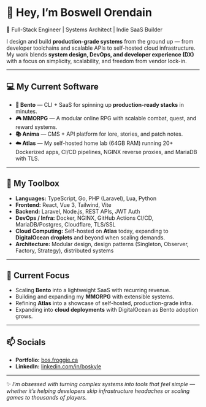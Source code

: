 # 👋 Hey, I’m Boswell Orendain  

🚀 Full-Stack Engineer | Systems Architect | Indie SaaS Builder  

I design and build **production-grade systems** from the ground up — from developer toolchains and scalable APIs to self-hosted cloud infrastructure. My work blends **system design, DevOps, and developer experience (DX)** with a focus on simplicity, scalability, and freedom from vendor lock-in.  

---

## 💻 My Current Software
- **🍱 Bento** — CLI + SaaS for spinning up **production-ready stacks** in minutes.  
- **🎮 MMORPG** — A modular online RPG with scalable combat, quest, and reward systems.  
- **📚 Anima** — CMS + API platform for lore, stories, and patch notes.  
- **☁️ Atlas** — My self-hosted home lab (64GB RAM) running 20+ Dockerized apps, CI/CD pipelines, NGINX reverse proxies, and MariaDB with TLS.  

---

## 🔧 My Toolbox
- **Languages:** TypeScript, Go, PHP (Laravel), Lua, Python  
- **Frontend:** React, Vue 3, Tailwind, Vite  
- **Backend:** Laravel, Node.js, REST APIs, JWT Auth  
- **DevOps / Infra:** Docker, NGINX, GitHub Actions CI/CD, MariaDB/Postgres, Cloudflare, TLS/SSL  
- **Cloud Computing:** Self-hosted on **Atlas** today, expanding to **DigitalOcean droplets** and beyond when scaling demands.  
- **Architecture:** Modular design, design patterns (Singleton, Observer, Factory, Strategy), distributed systems  

---

## 🌱 Current Focus
- Scaling **Bento** into a lightweight SaaS with recurring revenue.  
- Building and expanding my **MMORPG** with extensible systems.  
- Refining **Atlas** into a showcase of self-hosted, production-grade infra.  
- Expanding into **cloud deployments** with DigitalOcean as Bento adoption grows.  

---

## 📫 Socials
- **Portfolio:** [bos.froggie.ca](https://bos.froggie.ca)  
- **LinkedIn:** [linkedin.com/in/boskyle](https://linkedin.com/in/boskyle)  

---

✨ *I’m obsessed with turning complex systems into tools that feel simple — whether it’s helping developers skip infrastructure headaches or scaling games to thousands of players.*  
